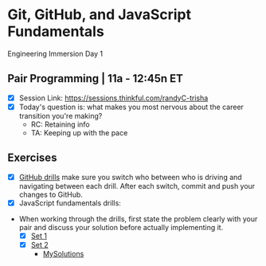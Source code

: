 # Git, GitHub, and JavaScript Fundamentals
Engineering Immersion Day 1

## Pair Programming | 11a - 12:45n ET
- [x] Session Link: https://sessions.thinkful.com/randyC-trisha
- [x] Today's question is: what makes you most nervous about the career transition you're making?
  * RC: Retaining info
  * TA: Keeping up with the pace

## Exercises
- [x] [GitHub drills](https://github.com/rich-at-thinkful/ft-curric-gists/blob/master/fundamentals/git-github-drills.md) make sure you switch who between who is driving and navigating between each drill. After each switch, commit and push your changes to GitHub.
- [x] JavaScript fundamentals drills:
* When working through the drills, first state the problem clearly with your pair and discuss your solution before actually implementing it.
  - [x] [Set 1](https://github.com/rich-at-thinkful/ft-curric-gists/blob/master/fundamentals/function-drills-1.md)
  - [x] [Set 2](https://github.com/rich-at-thinkful/ft-curric-gists/blob/master/fundamentals/function-drills-2.md)
      * [MySolutions](https://github.com/kronicle114/eiDay1/blob/master/function-drills-2.js)
